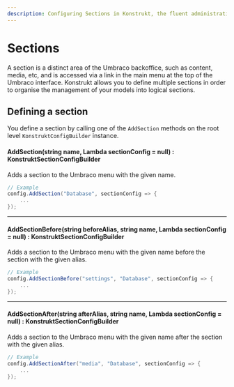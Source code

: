 ```yaml
---
description: Configuring Sections in Konstrukt, the fluent administration panel builder for Umbraco.
---
```


# Sections

A section is a distinct area of the Umbraco backoffice, such as content, media, etc, and is accessed via a link in the main menu at the top of the Umbraco interface. Konstrukt allows you to define multiple sections in order to organise the management of your models into logical sections.

## Defining a section

You define a section by calling one of the `AddSection` methods on the root level `KonstruktConfigBuilder` instance.

#### AddSection(string name, Lambda sectionConfig = null) : KonstruktSectionConfigBuilder

Adds a section to the Umbraco menu with the given name.

```csharp
// Example
config.AddSection("Database", sectionConfig => {
    ...
});
```

<hr />

#### AddSectionBefore(string beforeAlias, string name, Lambda sectionConfig = null) : KonstruktSectionConfigBuilder

Adds a section to the Umbraco menu with the given name before the section with the given alias.

```csharp
// Example
config.AddSectionBefore("settings", "Database", sectionConfig => {
    ...
});
```

---------------------------------------  

#### AddSectionAfter(string afterAlias, string name, Lambda sectionConfig = null) : KonstruktSectionConfigBuilder

Adds a section to the Umbraco menu with the given name after the section with the given alias.

```csharp
// Example
config.AddSectionAfter("media", "Database", sectionConfig => {
    ...
});
```